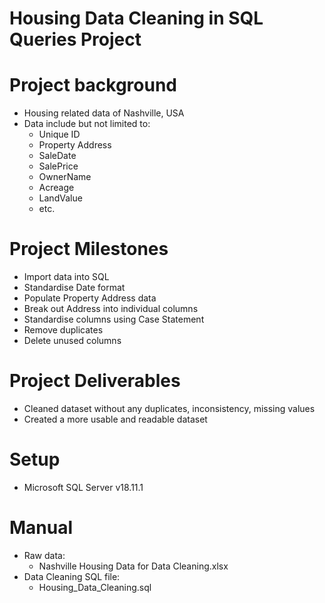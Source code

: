 # Housing Data Cleaning in SQL Queries Project

# Project background

- Housing related data of Nashville, USA
- Data include but not limited to:
  - Unique ID
  - Property Address
  - SaleDate
  - SalePrice
  - OwnerName
  - Acreage
  - LandValue
  - etc.

# Project Milestones

- Import data into SQL
- Standardise Date format
- Populate Property Address data
- Break out Address into individual columns
- Standardise columns using Case Statement
- Remove duplicates
- Delete unused columns

# Project Deliverables

- Cleaned dataset without any duplicates, inconsistency, missing values
- Created a more usable and readable dataset

# Setup

- Microsoft SQL Server v18.11.1

# Manual

- Raw data:
  - Nashville Housing Data for Data Cleaning.xlsx
- Data Cleaning SQL file:
  - Housing_Data_Cleaning.sql
